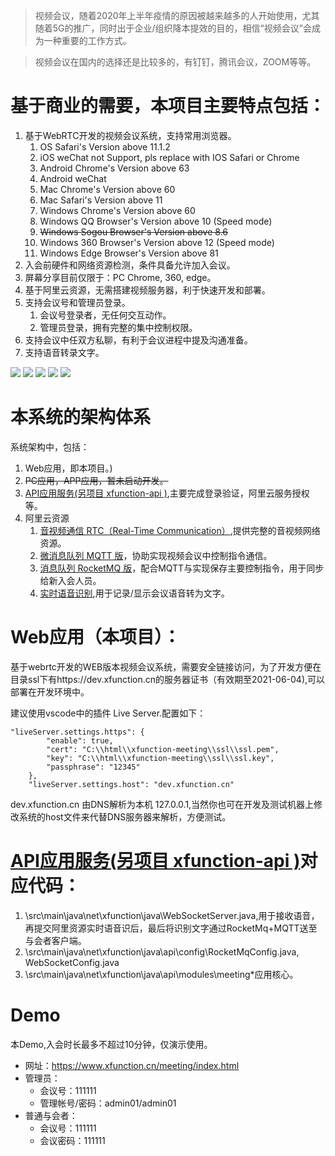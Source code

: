 
> 视频会议，随着2020年上半年疫情的原因被越来越多的人开始使用，尤其随着5G的推广，同时出于企业/组织降本提效的目的，相信“视频会议”会成为一种重要的工作方式。

> 视频会议在国内的选择还是比较多的，有钉钉，腾讯会议，ZOOM等等。


   
# 基于商业的需要，本项目主要特点包括：
1. 基于WebRTC开发的视频会议系统，支持常用浏览器。
   1. OS Safari's Version above 11.1.2
   2. iOS weChat not Support, pls replace with IOS Safari or Chrome
   3. Android Chrome's Version above 63
   4. Android weChat
   5. Mac Chrome's Version above 60
   6. Mac Safari's Version above 11
   7. Windows Chrome's Version above 60
   8. Windows QQ Browser's Version above 10 (Speed mode)
   9. ~~Windows Sogou Browser's Version above 8.6~~
   10. Windows 360 Browser's Version above 12 (Speed mode)
   11. Windows Edge Browser's Version above 81
2. 入会前硬件和网络资源检测，条件具备允许加入会议。
3. 屏幕分享目前仅限于：PC Chrome, 360, edge。
4. 基于阿里云资源，无需搭建视频服务器，利于快速开发和部署。
5. 支持会议号和管理员登录。
   1. 会议号登录者，无任何交互动作。
   2. 管理员登录，拥有完整的集中控制权限。
6. 支持会议中任双方私聊，有利于会议进程中提及沟通准备。
7. 支持语音转录文字。

![](https://acebridge2019.oss-cn-shanghai.aliyuncs.com/201910/x/%E5%BE%AE%E4%BF%A1%E5%9B%BE%E7%89%87_20200606222523.jpg)
![](https://acebridge2019.oss-cn-shanghai.aliyuncs.com/201910/x/%E5%BE%AE%E4%BF%A1%E5%9B%BE%E7%89%87_20200606222529.jpg)
![](https://acebridge2019.oss-cn-shanghai.aliyuncs.com/201910/x/%E5%BE%AE%E4%BF%A1%E6%88%AA%E5%9B%BE_20200606222306.png)
![](https://acebridge2019.oss-cn-shanghai.aliyuncs.com/201910/x/%E5%BE%AE%E4%BF%A1%E6%88%AA%E5%9B%BE_20200606222353.png)
![](https://acebridge2019.oss-cn-shanghai.aliyuncs.com/201910/x/%E5%BE%AE%E4%BF%A1%E6%88%AA%E5%9B%BE_20200606222437.png)

# 本系统的架构体系
系统架构中，包括：
1. Web应用，即本项目。)
2. ~~PC应用，APP应用，暂未启动开发。~~
3. [API应用服务(另项目 xfunction-api )](https://github.com/KelvinDong/xfunction-api),主要完成登录验证，阿里云服务授权等。
4. 阿里云资源
   1. [音视频通信 RTC（Real-Time Communication）](https://www.aliyun.com/product/rtc),提供完整的音视频网络资源。
   2. [微消息队列 MQTT 版](https://www.aliyun.com/product/mq4iot)，协助实现视频会议中控制指令通信。
   3. [消息队列 RocketMQ 版](https://www.aliyun.com/product/rocketmq)，配合MQTT与实现保存主要控制指令，用于同步给新入会人员。
   4. [实时语音识别](https://ai.aliyun.com/nls/trans),用于记录/显示会议语音转为文字。

# Web应用（本项目）：
基于webrtc开发的WEB版本视频会议系统，需要安全链接访问，为了开发方便在目录ssl下有https://dev.xfunction.cn的服务器证书（有效期至2021-06-04),可以部署在开发环境中。

建议使用vscode中的插件 Live Server.配置如下：

```
"liveServer.settings.https": {
        "enable": true, 
        "cert": "C:\\html\\xfunction-meeting\\ssl\\ssl.pem", 
        "key": "C:\\html\\xfunction-meeting\\ssl\\ssl.key", 
        "passphrase": "12345"
    },
    "liveServer.settings.host": "dev.xfunction.cn"
```
    
dev.xfunction.cn 由DNS解析为本机 127.0.0.1,当然你也可在开发及测试机器上修改系统的host文件来代替DNS服务器来解析，方便测试。


# [API应用服务(另项目 xfunction-api )](https://github.com/KelvinDong/xfunction-api)对应代码：

1. \src\main\java\net\xfunction\java\WebSocketServer.java,用于接收语音，再提交阿里资源实时语音识后，最后将识别文字通过RocketMq+MQTT送至与会者客户端。
2. \src\main\java\net\xfunction\java\api\config\RocketMqConfig.java, WebSocketConfig.java 
3. \src\main\java\net\xfunction\java\api\modules\meeting\*应用核心。

# Demo
本Demo,入会时长最多不超过10分钟，仅演示使用。
* 网址：https://www.xfunction.cn/meeting/index.html 
* 管理员：
  * 会议号：111111
  * 管理帐号/密码：admin01/admin01
* 普通与会者：
  * 会议号：111111
  * 会议密码：111111


